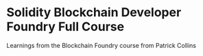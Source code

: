 # Solidity Blockchain Developer Foundry Full Course

Learnings from the Blockchain Foundry course from Patrick Collins
